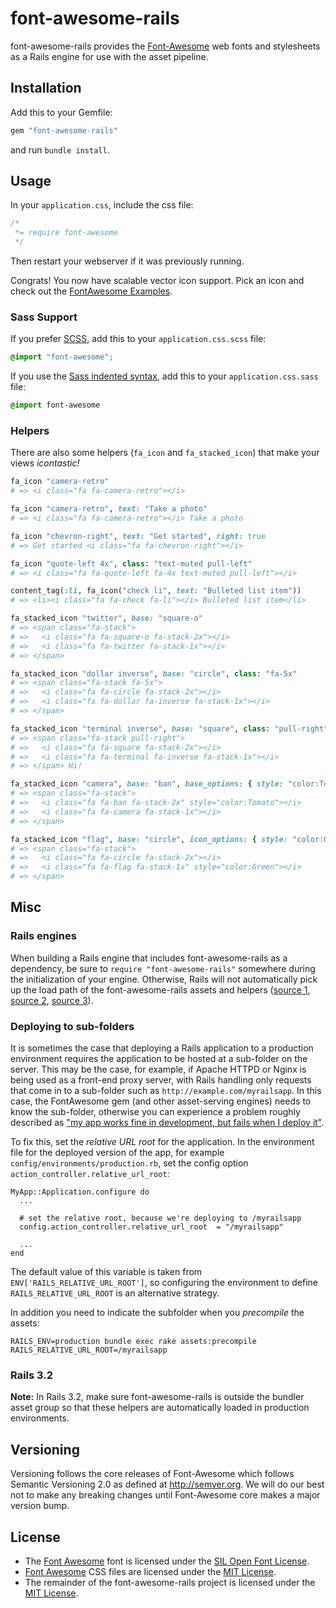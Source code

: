 # font-awesome-rails

font-awesome-rails provides the
[Font-Awesome](https://fontawesome.com) web fonts and
stylesheets as a Rails engine for use with the asset pipeline.

## Installation

Add this to your Gemfile:

```ruby
gem "font-awesome-rails"
```

and run `bundle install`.

## Usage

In your `application.css`, include the css file:

```css
/*
 *= require font-awesome
 */
```
Then restart your webserver if it was previously running.

Congrats! You now have scalable vector icon support. Pick an icon and check out the
[FontAwesome Examples](https://fontawesome.com/icons).

### Sass Support

If you prefer [SCSS](http://sass-lang.com/documentation/file.SASS_REFERENCE.html), add this to your
`application.css.scss` file:

```scss
@import "font-awesome";
```

If you use the
[Sass indented syntax](http://sass-lang.com/docs/yardoc/file.INDENTED_SYNTAX.html),
add this to your `application.css.sass` file:

```sass
@import font-awesome
```

### Helpers

There are also some helpers (`fa_icon` and `fa_stacked_icon`) that make your
views _icontastic!_

```ruby
fa_icon "camera-retro"
# => <i class="fa fa-camera-retro"></i>

fa_icon "camera-retro", text: "Take a photo"
# => <i class="fa fa-camera-retro"></i> Take a photo

fa_icon "chevron-right", text: "Get started", right: true
# => Get started <i class="fa fa-chevron-right"></i>

fa_icon "quote-left 4x", class: "text-muted pull-left"
# => <i class="fa fa-quote-left fa-4x text-muted pull-left"></i>

content_tag(:li, fa_icon("check li", text: "Bulleted list item"))
# => <li><i class="fa fa-check fa-li"></i> Bulleted list item</li>
```

```ruby
fa_stacked_icon "twitter", base: "square-o"
# => <span class="fa-stack">
# =>   <i class="fa fa-square-o fa-stack-2x"></i>
# =>   <i class="fa fa-twitter fa-stack-1x"></i>
# => </span>

fa_stacked_icon "dollar inverse", base: "circle", class: "fa-5x"
# => <span class="fa-stack fa-5x">
# =>   <i class="fa fa-circle fa-stack-2x"></i>
# =>   <i class="fa fa-dollar fa-inverse fa-stack-1x"></i>
# => </span>

fa_stacked_icon "terminal inverse", base: "square", class: "pull-right", text: "Hi!"
# => <span class="fa-stack pull-right">
# =>   <i class="fa fa-square fa-stack-2x"></i>
# =>   <i class="fa fa-terminal fa-inverse fa-stack-1x"></i>
# => </span> Hi!

fa_stacked_icon "camera", base: "ban", base_options: { style: "color:Tomato" }
# => <span class="fa-stack">
# =>   <i class="fa fa-ban fa-stack-2x" style="color:Tomato"></i>
# =>   <i class="fa fa-camera fa-stack-1x"></i>
# => </span>

fa_stacked_icon "flag", base: "circle", icon_options: { style: "color:Green" }
# => <span class="fa-stack">
# =>   <i class="fa fa-circle fa-stack-2x"></i>
# =>   <i class="fa fa-flag fa-stack-1x" style="color:Green"></i>
# => </span>
```

## Misc

### Rails engines

When building a Rails engine that includes font-awesome-rails as a dependency,
be sure to `require "font-awesome-rails"` somewhere during the initialization of
your engine. Otherwise, Rails will not automatically pick up the load path of
the font-awesome-rails assets and helpers ([source 1](https://github.com/bokmann/font-awesome-rails/issues/130#issuecomment-95308175), [source 2](https://bibwild.wordpress.com/2013/02/27/gem-depends-on-rails-engine-gem-gotcha-need-explicit-require/), [source 3](http://stackoverflow.com/questions/5159607/rails-engine-gems-dependencies-how-to-load-them-into-the-application/5850503#5850503)).

### Deploying to sub-folders

It is sometimes the case that deploying a Rails application to a production
environment requires the application to be hosted at a sub-folder on the server.
This may be the case, for example, if Apache HTTPD or Nginx is being used as a
front-end proxy server, with Rails handling only requests that come in to a sub-folder
such as `http://example.com/myrailsapp`. In this case, the
FontAwesome gem (and other asset-serving engines) needs to know the sub-folder,
otherwise you can experience a problem roughly described as ["my app works
fine in development, but fails when I deploy
it"](https://github.com/bokmann/font-awesome-rails/issues/74).

To fix this, set the *relative URL root* for the application. In the
environment file for the deployed version of the app, for example
`config/environments/production.rb`,
set the config option `action_controller.relative_url_root`:

    MyApp::Application.configure do
      ...

      # set the relative root, because we're deploying to /myrailsapp
      config.action_controller.relative_url_root  = "/myrailsapp"

      ...
    end

The default value of this variable is taken from `ENV['RAILS_RELATIVE_URL_ROOT']`,
so configuring the environment to define `RAILS_RELATIVE_URL_ROOT` is an alternative strategy.

In addition you need to indicate the subfolder when you *precompile* the assets:

    RAILS_ENV=production bundle exec rake assets:precompile RAILS_RELATIVE_URL_ROOT=/myrailsapp

### Rails 3.2

**Note:** In Rails 3.2, make sure font-awesome-rails is outside the bundler asset group
so that these helpers are automatically loaded in production environments.

## Versioning

Versioning follows the core releases of Font-Awesome which follows Semantic
Versioning 2.0 as defined at <http://semver.org>. We will do our best not to
make any breaking changes until Font-Awesome core makes a major version bump.

## License

* The [Font Awesome](https://fontawesome.com) font is
  licensed under the [SIL Open Font License](http://scripts.sil.org/OFL).
* [Font Awesome](https://fontawesome.com) CSS files are
  licensed under the
  [MIT License](http://opensource.org/licenses/mit-license.html).
* The remainder of the font-awesome-rails project is licensed under the
  [MIT License](http://opensource.org/licenses/mit-license.html).
